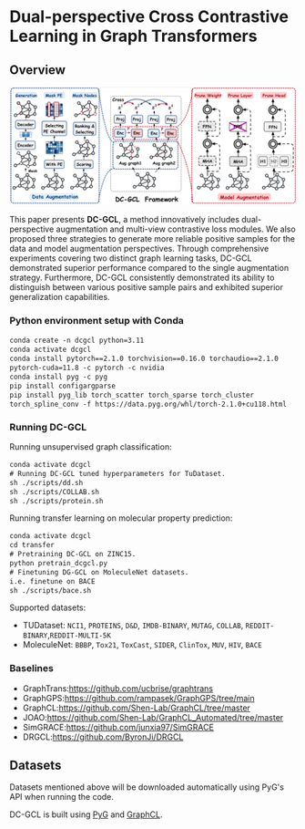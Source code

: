 # Dual-perspective Cross Contrastive Learning in Graph Transformers

## Overview

![image](./imgs/img.png)

This paper presents **DC-GCL**, a method innovatively includes dual-perspective augmentation and multi-view contrastive loss modules. We also proposed three strategies to generate more reliable positive samples for the data and model augmentation perspectives. Through comprehensive experiments covering two distinct graph learning tasks, DC-GCL demonstrated superior performance compared to the single augmentation strategy. Furthermore, DC-GCL consistently demonstrated its ability to distinguish between various positive sample pairs and exhibited superior generalization capabilities. 

### Python environment setup with Conda

```
conda create -n dcgcl python=3.11
conda activate dcgcl
conda install pytorch==2.1.0 torchvision==0.16.0 torchaudio==2.1.0 pytorch-cuda=11.8 -c pytorch -c nvidia
conda install pyg -c pyg
pip install configargparse
pip install pyg_lib torch_scatter torch_sparse torch_cluster torch_spline_conv -f https://data.pyg.org/whl/torch-2.1.0+cu118.html

```

### Running DC-GCL

Running unsupervised graph classification:

```
conda activate dcgcl
# Running DC-GCL tuned hyperparameters for TuDataset.
sh ./scripts/dd.sh 
sh ./scripts/COLLAB.sh 
sh ./scripts/protein.sh 
```

Running transfer learning on molecular property prediction:

```
conda activate dcgcl
cd transfer
# Pretraining DC-GCL on ZINC15.
python pretrain_dcgcl.py
# Finetuning DG-GCL on MoleculeNet datasets.
i.e. finetune on BACE
sh ./scripts/bace.sh
```

Supported datasets:

- TUDataset: `NCI1`, `PROTEINS`, `D&D`, `IMDB-BINARY`, `MUTAG`, `COLLAB`, `REDDIT-BINARY`,`REDDIT-MULTI-5K`
- MoleculeNet: `BBBP`, `Tox21`, `ToxCast`, `SIDER`, `ClinTox`, `MUV`, `HIV`, `BACE` 

### Baselines

- GraphTrans:https://github.com/ucbrise/graphtrans
- GraphGPS:https://github.com/rampasek/GraphGPS/tree/main
- GraphCL:https://github.com/Shen-Lab/GraphCL/tree/master
- JOAO:https://github.com/Shen-Lab/GraphCL_Automated/tree/master
- SimGRACE:https://github.com/junxia97/SimGRACE
- DRGCL:https://github.com/ByronJi/DRGCL

## Datasets

Datasets mentioned above will be downloaded automatically using PyG's API when running the code.

DC-GCL is built using [PyG](https://www.pyg.org/) and [GraphCL](https://github.com/Shen-Lab/GraphCL/tree/master). 

